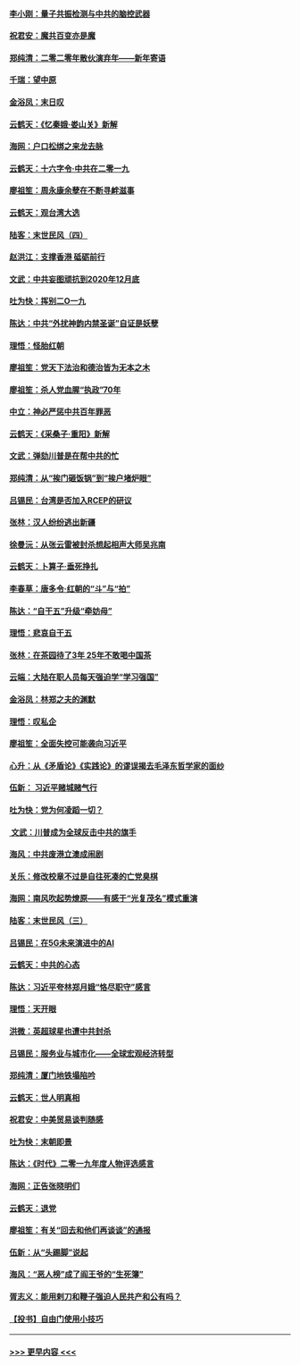 #### [李小刚：量子共振检测与中共的脑控武器](../pages/nsc993/n11754518.md?t=12310411) 
#### [祝君安：魔共百变亦是魔](../pages/nsc993/n11754469.md?t=12310411) 
#### [郑纯清：二零二零年散伙演弃年——新年寄语](../pages/nsc993/n11754195.md?t=12310411) 
#### [千瑞：望中原](../pages/nsc993/n11754159.md?t=12310411) 
#### [金浴凤：末日叹](../pages/nsc993/n11752359.md?t=12310411) 
#### [云鹤天：《忆秦娥‧娄山关》新解](../pages/nsc993/n11752348.md?t=12310411) 
#### [海网：户口松绑之来龙去脉](../pages/nsc993/n11752328.md?t=12310411) 
#### [云鹤天：十六字令‧中共在二零一九](../pages/nsc993/n11752305.md?t=12310411) 
#### [廖祖笙：周永康余孽在不断寻衅滋事](../pages/nsc993/n11751013.md?t=12310411) 
#### [云鹤天：观台湾大选](../pages/nsc993/n11751007.md?t=12310411) 
#### [陆客：末世民风（四）](../pages/nsc993/n11749203.md?t=12310411) 
#### [赵洪江：支撑香港 砥砺前行](../pages/nsc993/n11748482.md?t=12310411) 
#### [文武：中共妄图顽抗到2020年12月底](../pages/nsc993/n11748446.md?t=12310411) 
#### [吐为快：挥别二O一九](../pages/nsc993/n11748411.md?t=12310411) 
#### [陈达：中共“外扰神韵内禁圣诞”自证是妖孽](../pages/nsc993/n11748226.md?t=12310411) 
#### [理悟：怪胎红朝](../pages/nsc993/n11748206.md?t=12310411) 
#### [廖祖笙：党天下法治和德治皆为无本之木](../pages/nsc993/n11748135.md?t=12310411) 
#### [廖祖笙：杀人党血腥“执政”70年](../pages/nsc993/n11745144.md?t=12310411) 
#### [中立：神必严惩中共百年罪恶](../pages/nsc993/n11744970.md?t=12310411) 
#### [云鹤天：《采桑子‧重阳》新解](../pages/nsc993/n11744948.md?t=12310411) 
#### [文武：弹劾川普是在帮中共的忙](../pages/nsc993/n11744758.md?t=12310411) 
#### [郑纯清：从“挨门砸饭锅”到“挨户堵炉眼”](../pages/nsc993/n11744745.md?t=12310411) 
#### [吕锡民：台湾是否加入RCEP的研议](../pages/nsc993/n11744701.md?t=12310411) 
#### [张林：汉人纷纷逃出新疆](../pages/nsc993/n11743530.md?t=12310411) 
#### [徐曼沅：从张云雷被封杀想起相声大师吴兆南](../pages/nsc993/n11741816.md?t=12310411) 
#### [云鹤天：卜算子‧垂死挣扎](../pages/nsc993/n11739956.md?t=12310411) 
#### [李春草：唐多令‧红朝的“斗”与“拍”](../pages/nsc993/n11739830.md?t=12310411) 
#### [陈达：“自干五”升级“牵妨母”](../pages/nsc993/n11739724.md?t=12310411) 
#### [理悟：悲哀自干五](../pages/nsc993/n11739547.md?t=12310411) 
#### [张林：在茶园待了3年 25年不敢喝中国茶](../pages/nsc993/n11739240.md?t=12310411) 
#### [云端：大陆在职人员每天强迫学“学习强国”](../pages/nsc993/n11738735.md?t=12310411) 
#### [金浴凤：林郑之夫的渊默](../pages/nsc993/n11737735.md?t=12310411) 
#### [理悟：叹私企](../pages/nsc993/n11737715.md?t=12310411) 
#### [廖祖笙：全面失控可能袭向习近平](../pages/nsc993/n11737704.md?t=12310411) 
#### [心升：从《矛盾论》《实践论》的谬误揭去毛泽东哲学家的面纱](../pages/nsc993/n11736962.md?t=12310411) 
#### [伍新： 习近平赌城赌气行](../pages/nsc993/n11736929.md?t=12310411) 
#### [吐为快：党为何凌蹈一切？](../pages/nsc993/n11736915.md?t=12310411) 
#### [ 文武：川普成为全球反击中共的旗手](../pages/nsc993/n11736882.md?t=12310411) 
#### [海风：中共废港立澳成闹剧](../pages/nsc993/n11735857.md?t=12310411) 
#### [关乐：修改校章不过是自往死凑的亡党臭棋](../pages/nsc993/n11735097.md?t=12310411) 
#### [海网：南风吹起势燎原——有感于“光复茂名”模式重演](../pages/nsc993/n11732308.md?t=12310411) 
#### [陆客：末世民风（三）](../pages/nsc993/n11732211.md?t=12310411) 
#### [吕锡民：在5G未来演进中的AI](../pages/nsc993/n11730010.md?t=12310411) 
#### [云鹤天：中共的心态](../pages/nsc993/n11729906.md?t=12310411) 
#### [陈达：习近平夸林郑月娥“恪尽职守”感言](../pages/nsc993/n11729881.md?t=12310411) 
#### [理悟：天开眼](../pages/nsc993/n11729699.md?t=12310411) 
#### [洪微：英超球星也遭中共封杀](../pages/nsc993/n11727243.md?t=12310411) 
#### [吕锡民：服务业与城市化——全球宏观经济转型](../pages/nsc993/n11725845.md?t=12310411) 
#### [郑纯清：厦门地铁塌陷吟](../pages/nsc993/n11725813.md?t=12310411) 
#### [云鹤天：世人明真相](../pages/nsc993/n11725621.md?t=12310411) 
#### [祝君安：中美贸易谈判随感](../pages/nsc993/n11725609.md?t=12310411) 
#### [吐为快：末朝即景](../pages/nsc993/n11723365.md?t=12310411) 
#### [陈达：《时代》二零一九年度人物评选感言](../pages/nsc993/n11723337.md?t=12310411) 
#### [海网：正告张晓明们](../pages/nsc993/n11723228.md?t=12310411) 
#### [云鹤天：退党](../pages/nsc993/n11723056.md?t=12310411) 
#### [廖祖笙：有关“回去和他们再谈谈”的通报](../pages/nsc993/n11722442.md?t=12310411) 
#### [伍新：从“头踢脚”说起](../pages/nsc993/n11722429.md?t=12310411) 
#### [海风：“恶人榜”成了阎王爷的“生死簿”](../pages/nsc993/n11722272.md?t=12310411) 
#### [胥志义：能用剌刀和鞭子强迫人民共产和公有吗？](../pages/nsc993/n11720569.md?t=12310411) 
#### [【投书】自由门使用小技巧](../pages/nsc993/n11720180.md?t=12310411) 

----
#### [ >>> 更早内容 <<< ](../indexes/nsc993-earlier.md)
